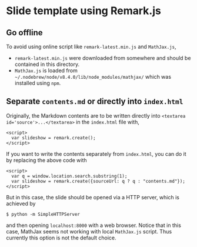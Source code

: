 # Slide template using Remark.js

## Go offline

To avoid using online script like `remark-latest.min.js` and `MathJax.js`,

- `remark-latest.min.js` were downloaded from somewhere and should be contained in this directory.
- `MathJax.js` is loaded from `~/.nodebrew/node/v8.4.0/lib/node_modules/mathjax/` which was installed using `npm`.

## Separate `contents.md` or directly into `index.html`

Originally, the Markdown contents are to be written directly into `<textarea id='source'>...</textarea>` in the `index.html` file with,
```
<script>
  var slideshow = remark.create();
</script>
```

If you want to write the contents separately from `index.html`, you can do it by replacing the above code with
```
<script>
  var q = window.location.search.substring(1);
  var slideshow = remark.create({sourceUrl: q ? q : "contents.md"});
</script>
```
But in this case, the slide should be opened via a HTTP server, which is achieved by
```
$ python -m SimpleHTTPServer
```
and then opening `localhost:8000` with a web browser.
Notice that in this case, MathJax seems not working with local `MathJax.js` script. Thus currently this option is not the default choice.


